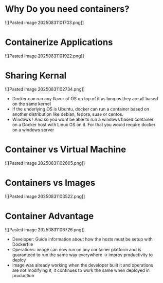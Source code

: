 # Why Do you need containers?

![[Pasted image 20250831101703.png]]
# Containerize Applications
![[Pasted image 20250831101922.png]]

# Sharing Kernal
![[Pasted image 20250831102734.png]]
- Docker can run any flavor of OS on top of it as long as they are all based on the same kernel
- If the underlying OS is Ubuntu, docker can run a container based on another distribution like debian, fedora, suse or centos.
- Windows ! And so you wont be able to run a windows based container on a Docker host with Linux OS on it. For that you would require docker on a windows server


# Container vs Virtual Machine
![[Pasted image 20250831102605.png]]



# Containers vs Images
![[Pasted image 20250831103522.png]]

# Container Advantage
![[Pasted image 20250831103726.png]]
- Developer: Guide information about how the hosts must be setup with Dockerfile
- Operations: image can now run on any container platform and is guaranteed to run the same way everywhere -> improv productivity to deploy
- image was already working when the developer built it and operations are not modifying it, it continues to work the same when deployed in production